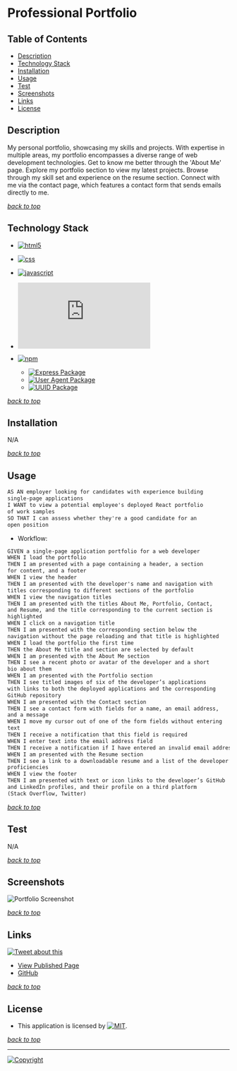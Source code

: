 # Professional Portfolio

## Table of Contents

* [Description](#description)
* [Technology Stack](#technology-stack)
* [Installation](#installation)
* [Usage](#usage)
* [Test](#test)
* [Screenshots](#screenshots)
* [Links](#links)
* [License](#license)

## Description

My personal portfolio, showcasing my skills and projects. With expertise in multiple areas, my portfolio encompasses a diverse range of web development technologies. Get to know me better through the 'About Me' page. Explore my portfolio section to view my latest projects. Browse through my skill set and experience on the resume section. Connect with me via the contact page, which features a contact form that sends emails directly to me.

[*back to top*](#table-of-contents)

## Technology Stack

* [![html5](https://img.shields.io/badge/Frontend-HTML-informational?logo=html5)](https://html.spec.whatwg.org/multipage/)
* [![css](https://img.shields.io/badge/Frontend-CSS-blue?logo=css3)](https://en.wikipedia.org/wiki/CSS)
* [![javascript](https://img.shields.io/badge/Frontend/Backend-JavaScript-blue?logo=javascript)](https://www.javascript.com/)
* [![Node.js](https://img.shields.io/badge/Backend-Node.js®-blue?logo=node.js)](https://nodejs.org/en)

* [![npm](https://img.shields.io/badge/Backend-npm-blue?logo=npm)](https://docs.npmjs.com/cli/v9/)
  * [![Express Package](https://img.shields.io/badge/Express-4.18.2-green?logo=express)](https://expressjs.com/)
  * [![User Agent Package](https://img.shields.io/badge/UserAgent-2.3.0-green?logo=npm)](https://www.npmjs.com/package/useragent)
  * [![UUID Package](https://img.shields.io/badge/UUID-9.0.0-green?logo=npm)](https://www.npmjs.com/package/uuid)

[*back to top*](#table-of-contents)

## Installation

N/A

[*back to top*](#table-of-contents)

## Usage

```md
AS AN employer looking for candidates with experience building  
single-page applications
I WANT to view a potential employee's deployed React portfolio  
of work samples
SO THAT I can assess whether they're a good candidate for an  
open position
```

* Workflow:

```md
GIVEN a single-page application portfolio for a web developer
WHEN I load the portfolio
THEN I am presented with a page containing a header, a section  
for content, and a footer
WHEN I view the header
THEN I am presented with the developer's name and navigation with  
titles corresponding to different sections of the portfolio
WHEN I view the navigation titles
THEN I am presented with the titles About Me, Portfolio, Contact,  
and Resume, and the title corresponding to the current section is  
highlighted
WHEN I click on a navigation title
THEN I am presented with the corresponding section below the  
navigation without the page reloading and that title is highlighted
WHEN I load the portfolio the first time
THEN the About Me title and section are selected by default
WHEN I am presented with the About Me section
THEN I see a recent photo or avatar of the developer and a short  
bio about them
WHEN I am presented with the Portfolio section
THEN I see titled images of six of the developer’s applications  
with links to both the deployed applications and the corresponding  
GitHub repository
WHEN I am presented with the Contact section
THEN I see a contact form with fields for a name, an email address,  
and a message
WHEN I move my cursor out of one of the form fields without entering  
text
THEN I receive a notification that this field is required
WHEN I enter text into the email address field
THEN I receive a notification if I have entered an invalid email address
WHEN I am presented with the Resume section
THEN I see a link to a downloadable resume and a list of the developer’s  
proficiencies
WHEN I view the footer
THEN I am presented with text or icon links to the developer’s GitHub  
and LinkedIn profiles, and their profile on a third platform  
(Stack Overflow, Twitter)
```

[*back to top*](#table-of-contents)

## Test

N/A

[*back to top*](#table-of-contents)

## Screenshots

![Portfolio Screenshot](./images/Portfolio.png)

[*back to top*](#table-of-contents)

## Links

[![Tweet about this](https://img.shields.io/static/v1.svg?label=Tweet%20about%20this&message=🎵&color=blue&logo=twitter&style=social)](https://twitter.com/intent/tweet?text=Checkout%20Kai's%20%20Professional%20Portfolio%20Site:%20https://kaichen.biz%20And%20GitHub:%20https://github.com/Ronin1702/)

* [View Published Page](https://kaichen.biz)
* [GitHub](https://github.com/Ronin1702/)

[*back to top*](#table-of-contents)

## License

* This application is licensed by [![MIT](https://img.shields.io/static/v1.svg?label=📃%20License&message=MIT&color=important)](./LICENSE).

[*back to top*](#table-of-contents)
- - -
[![Copyright](https://img.shields.io/static/v1.svg?label=Professional%20Portfolio%20©️%20&message=%202023%20Kai%20Chen&labelColor=informational&color=033450)](https://kaichen.biz)
